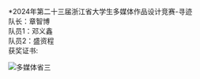 *2024年第二十三届浙江省大学生多媒体作品设计竞赛-寻迹  <br>
队长：章智博 <br>
队员1：邓义鑫 <br>
队员2：盛资程 <br>
获奖证书:

![多媒体省三](https://github.com/user-attachments/assets/f2d1e035-2c0b-4883-98db-f0724a0d96d6)
